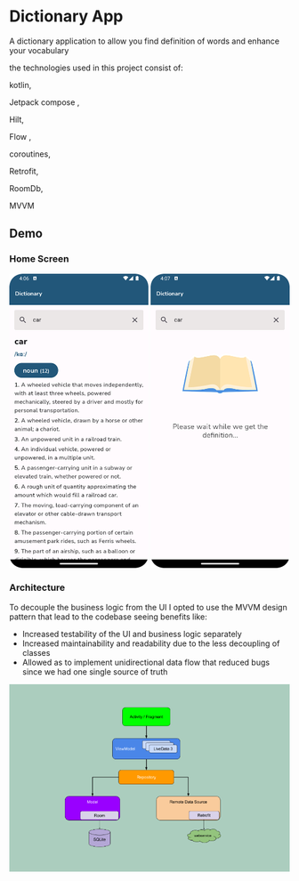 # Dictionary App
A dictionary application to allow you find definition of words and enhance your vocabulary

the technologies used in this project consist of:

kotlin,

Jetpack compose ,

Hilt,

Flow ,

coroutines,

Retrofit,

RoomDb,

MVVM


## Demo

### Home Screen
<img src="pictures/dictionary.png" width="250"/> <img src="pictures/dictionary2.png" width="250"/>

### Architecture
To decouple the business logic from the UI I opted to use the MVVM design pattern that lead to the codebase seeing benefits like:

* Increased testability of the UI and business logic separately
* Increased maintainability and readability due to the less decoupling of classes
* Allowed as to implement unidirectional data flow that reduced bugs since we had one single source of truth

<img src="pictures/architecture.png"/>
